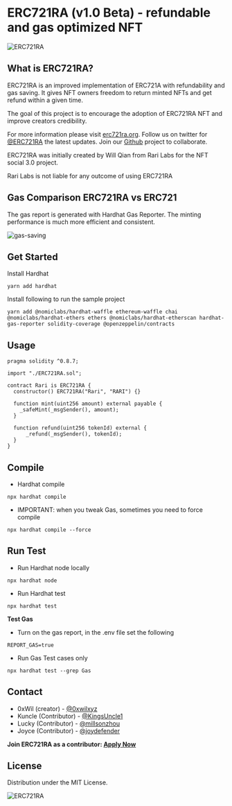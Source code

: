 # ERC721RA (v1.0 Beta) - refundable and gas optimized NFT

![ERC721RA](https://raw.githubusercontent.com/rarilabs/ERC721RA/main/assets/erc721ra-small.png)

## What is ERC721RA?

ERC721RA is an improved implementation of ERC721A with refundability and gas saving. It gives NFT owners freedom to return minted NFTs and get refund within a given time.

The goal of this project is to encourage the adoption of ERC721RA NFT and improve creators credibility.

For more information please visit [erc721ra.org](https://erc721ra.org). Follow us on twitter for [@ERC721RA](https://twitter.com/erc721ra) the latest updates. Join our [Github](https://github.com/erc721ra) project to collaborate.

ERC721RA was initially created by Will Qian from Rari Labs for the NFT social 3.0 project.

Rari Labs is not liable for any outcome of using ERC721RA

## Gas Comparison ERC721RA vs ERC721

The gas report is generated with Hardhat Gas Reporter. The minting performance is much more efficient and consistent.

![gas-saving](https://raw.githubusercontent.com/rarilabs/ERC721RA/main/assets/gas-saving-small.png)

## Get Started

Install Hardhat

```
yarn add hardhat

```

Install following to run the sample project

```
yarn add @nomiclabs/hardhat-waffle ethereum-waffle chai @nomiclabs/hardhat-ethers ethers @nomiclabs/hardhat-etherscan hardhat-gas-reporter solidity-coverage @openzeppelin/contracts
```

## Usage

```
pragma solidity ^0.8.7;

import "./ERC721RA.sol";

contract Rari is ERC721RA {
  constructor() ERC721RA("Rari", "RARI") {}

  function mint(uint256 amount) external payable {
    _safeMint(_msgSender(), amount);
  }

  function refund(uint256 tokenId) external {
      _refund(_msgSender(), tokenId);
  }
}

```

## Compile

- Hardhat compile

```
npx hardhat compile
```

- IMPORTANT: when you tweak Gas, sometimes you need to force compile

```
npx hardhat compile --force
```

## Run Test

- Run Hardhat node locally

```
npx hardhat node
```

- Run Hardhat test

```
npx hardhat test
```

**Test Gas**

- Turn on the gas report, in the .env file set the following

```
REPORT_GAS=true
```

- Run Gas Test cases only

```
npx hardhat test --grep Gas
```

## Contact

- 0xWil (creator) - [@0xwilxyz](https://twitter.com/0xwilxyz)
- Kuncle (Contributor) - [@KingsUncle1](https://twitter.com/KingsUncle1)
- Lucky (Contributor) - [@millsonzhou](https://twitter.com/millsonzhou)
- Joyce (Contributor) - [@joydefender](https://twitter.com/joydefender)

**Join ERC721RA as a contributor: [Apply Now](https://forms.gle/32uiJ6d7e8McddaK6)**

## License

Distribution under the MIT License.

![ERC721RA](https://raw.githubusercontent.com/rarilabs/ERC721RA/main/assets/erc721ra-banner.png)
